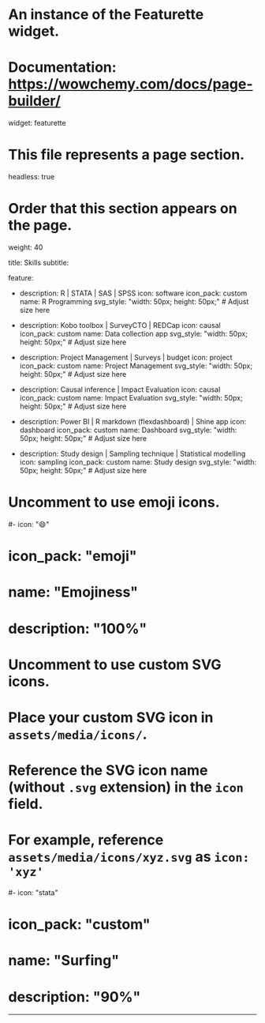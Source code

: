 # An instance of the Featurette widget.
# Documentation: https://wowchemy.com/docs/page-builder/
widget: featurette

# This file represents a page section.
headless: true

# Order that this section appears on the page.
weight: 40

title: Skills
subtitle:

feature:
  - description: R | STATA | SAS | SPSS
    icon: software
    icon_pack: custom
    name: R Programming
    svg_style: "width: 50px; height: 50px;"  # Adjust size here

  - description: Kobo toolbox | SurveyCTO | REDCap 
    icon: causal
    icon_pack: custom
    name: Data collection app
    svg_style: "width: 50px; height: 50px;"  # Adjust size here

  - description: Project Management | Surveys | budget 
    icon: project
    icon_pack: custom
    name: Project Management
    svg_style: "width: 50px; height: 50px;"  # Adjust size here

  - description: Causal inference | Impact Evaluation
    icon: causal
    icon_pack: custom
    name: Impact Evaluation
    svg_style: "width: 50px; height: 50px;"  # Adjust size here

  - description: Power BI | R markdown (flexdashboard) | Shine app
    icon: dashboard
    icon_pack: custom
    name: Dashboard
    svg_style: "width: 50px; height: 50px;"  # Adjust size here

  - description: Study design | Sampling technique | Statistical modelling
    icon: sampling
    icon_pack: custom
    name: Study design
    svg_style: "width: 50px; height: 50px;"  # Adjust size here

# Uncomment to use emoji icons.
#- icon: ":smile:"
#  icon_pack: "emoji"
#  name: "Emojiness"
#  description: "100%"

# Uncomment to use custom SVG icons.
# Place your custom SVG icon in `assets/media/icons/`.
# Reference the SVG icon name (without `.svg` extension) in the `icon` field.
# For example, reference `assets/media/icons/xyz.svg` as `icon: 'xyz'`
#- icon: "stata"
#  icon_pack: "custom"
#  name: "Surfing"
#  description: "90%"
---
